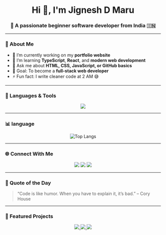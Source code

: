 <!-- Profile README for Jignesh D Maru -->

<h1 align="center">Hi 👋, I'm Jignesh D Maru</h1>
<h3 align="center">🚀 A passionate beginner software developer from India 🇮🇳</h3>

---

### 🌟 About Me

- 🔭 I’m currently working on my **portfolio website**
- 🌱 I’m learning **TypeScript**, **React**, and **modern web development**
- 💬 Ask me about **HTML, CSS, JavaScript, or GitHub basics**
- 🎯 Goal: To become a **full-stack web developer**
- ⚡ Fun fact: I write cleaner code at 2 AM 😅

---

### 🧠 Languages & Tools

<p align="center">
  <img src="https://skillicons.dev/icons?i=html,css,js,ts,react,nodejs,git,github,vscode,figma" />
</p>

---

### 📊 language

<p align="center">
  <img src="https://github-readme-stats.vercel.app/api/top-langs/?username=jignesh1236&layout=compact&theme=radical" alt="Top Langs" />
</p>

---

### 🌐 Connect With Me


<p align="center">
  <a href="https://github.com/jignesh1236"><img src="https://img.shields.io/badge/GitHub-100000?style=for-the-badge&logo=github&logoColor=white" /></a>
  <a href="mailto:jigneshmaru690@gmail.com"><img src="https://img.shields.io/badge/Email-D14836?style=for-the-badge&logo=gmail&logoColor=white" /></a>
  <a href="https://discord.com/users/jignesh1235" target="_blank"><img src="https://img.shields.io/badge/Discord-5865F2?style=for-the-badge&logo=discord&logoColor=white" /></a>
</p>

---

### 💫 Quote of the Day

> “Code is like humor. When you have to explain it, it’s bad.” – Cory House

---

### 📌 Featured Projects

<p align="center">
  <a href="https://github.com/Jignesh1236/toolhub">
    <img src="https://img.shields.io/badge/ToolHub-blue?style=for-the-badge&logo=github" />
  </a>
  <a href="https://github.com/Jignesh1236/Jignesh-D-Maru-Portfolio">
    <img src="https://img.shields.io/badge/Portfolio-green?style=for-the-badge&logo=github" />
  </a>
  <a href="https://github.com/Jignesh1236/my-reviews">
    <img src="https://img.shields.io/badge/My_Reviews-purple?style=for-the-badge&logo=github" />
  </a>
</p>

